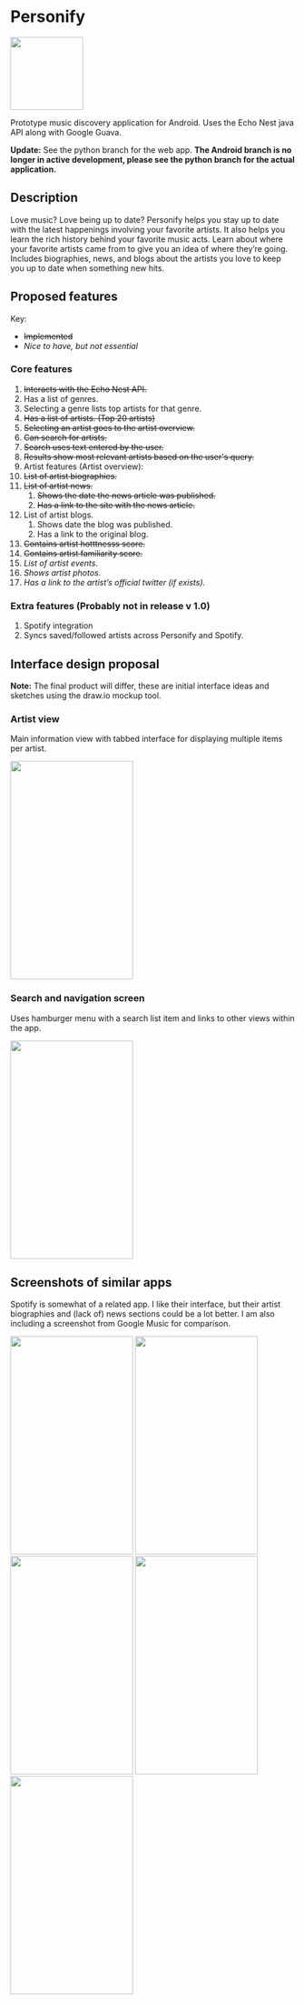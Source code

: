 # Personify
<a href="https://github.com/lnunno/personify/blob/master/images/web_hi_res_512.png"><img src="https://github.com/lnunno/personify/blob/master/images/web_hi_res_512.png" width="128" height="128"></a>

Prototype music discovery application for Android. Uses the Echo Nest java API along with Google Guava.

**Update:** See the python branch for the web app. **The Android branch is no longer in active development, please see the python branch for the actual application.**

## Description
Love music? Love being up to date? Personify helps you stay up to date with the latest happenings involving your favorite artists. It also helps you learn the rich history behind your favorite music acts. Learn about where your favorite artists came from to give you an idea of where they’re going. Includes biographies, news, and blogs about the artists you love to keep you up to date when something new hits.

## Proposed features

Key:
* ~~Implemented~~
* *Nice to have, but not essential*

### Core features
1. ~~Interacts with the Echo Nest API.~~
2. Has a list of genres.
  1. Selecting a genre lists top artists for that genre.
3. ~~Has a list of artists. (Top 20 artists)~~
  1. ~~Selecting an artist goes to the artist overview.~~
4. ~~Can search for artists.~~
  1. ~~Search uses text entered by the user.~~
  2. ~~Results show most relevant artists based on the user's query.~~
5. Artist features (Artist overview):
  1. ~~List of artist biographies.~~
  2. ~~List of artist news.~~
     1. ~~Shows the date the news article was published.~~
     2. ~~Has a link to the site with the news article.~~
  3. List of artist blogs.
      1. Shows date the blog was published.
      2. Has a link to the original blog.
  3. ~~Contains artist hotttnesss score.~~
  4. ~~Contains artist familiarity score.~~
  3. *List of artist events.*
  4. *Shows artist photos.*
  5. *Has a link to the artist’s official twitter (if exists).*

### Extra features (Probably not in release v 1.0)
1. Spotify integration
  1. Syncs saved/followed artists across Personify and Spotify.

## Interface design proposal
**Note:** The final product will differ, these are initial interface ideas and sketches using the draw.io mockup tool.

### Artist view
Main information view with tabbed interface for displaying multiple items per artist.

<a href="https://github.com/lnunno/personify/blob/master/images/Artist-View.png"><img src="https://github.com/lnunno/personify/blob/master/images/Artist-View.png" width="216" height="384"></a>

### Search and navigation screen
Uses hamburger menu with a search list item and links to other views within the app.

<a href="https://github.com/lnunno/personify/blob/master/images/Hamburger-Menu.png"><img src="https://github.com/lnunno/personify/blob/master/images/Hamburger-Menu.png" width="216" height="384"></a>

## Screenshots of similar apps
Spotify is somewhat of a related app. I like their interface, but their artist biographies and (lack of) news sections could be a lot better. I am also including a screenshot from Google Music for comparison.

<a href="https://github.com/lnunno/personify/blob/master/images/app_screenshots/Screenshot_2015-02-08-19-49-24.png"><img src="https://github.com/lnunno/personify/blob/master/images/app_screenshots/Screenshot_2015-02-08-19-49-24.png" width="216" height="384"></a> 
<a href="https://github.com/lnunno/personify/blob/master/images/app_screenshots/Screenshot_2015-02-08-19-49-37.png"><img src="https://github.com/lnunno/personify/blob/master/images/app_screenshots/Screenshot_2015-02-08-19-49-37.png" width="216" height="384"></a> 
<a href="https://github.com/lnunno/personify/blob/master/images/app_screenshots/Screenshot_2015-02-08-19-50-53.png"><img src="https://github.com/lnunno/personify/blob/master/images/app_screenshots/Screenshot_2015-02-08-19-50-53.png" width="216" height="384"></a> 
<a href="https://github.com/lnunno/personify/blob/master/images/app_screenshots/Screenshot_2015-02-08-19-51-22.png"><img src="https://github.com/lnunno/personify/blob/master/images/app_screenshots/Screenshot_2015-02-08-19-51-22.png" width="216" height="384"></a> 
<a href="https://github.com/lnunno/personify/blob/master/images/app_screenshots/Screenshot_2015-02-08-19-51-32.png"><img src="https://github.com/lnunno/personify/blob/master/images/app_screenshots/Screenshot_2015-02-08-19-51-32.png" width="216" height="384"></a>

